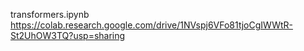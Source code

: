transformers.ipynb
https://colab.research.google.com/drive/1NVspj6VFo81tjoCgIWWtR-St2UhOW3TQ?usp=sharing